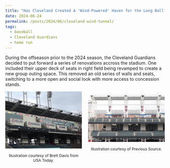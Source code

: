 ```yaml
---
title: "Has Cleveland Created A 'Wind-Powered' Haven for the Long Ball?"
date: 2024-06-24
permalink: /posts/2024/06/cleveland-wind-tunnel/
tags:
  - baseball
  - Cleveland Guardians
  - home run
---
```


During the offseason prior to the 2024 season, the Cleveland Guardians decided to put forward a series of renovations accross the stadium. One included their upper deck of seats in right field being revamped to create a new group outing space. This removed an old series of walls and seats, switching to a more open and social look with more access to concession stands. 

<div style="display: flex; justify-content: center;">
  <div style="flex: 1; margin-right: 10px;">
    <img src="/images/oldright.jpg" style="width: 100%;" alt="Illustration of old right field">
    <p style="text-align: center; font-size: 85%;">Illustration courtesy of Brett Davis from USA Today.</p>
  </div>
  <div style="flex: 1; margin-left: 10px;">
    <img src="/images/newright.png" style="width: 100%;" alt="Illustration of new right field">
    <p style="text-align: center; font-size: 85%;">Illustration courtesy of Previous Source.</p>
  </div>
</div> 
